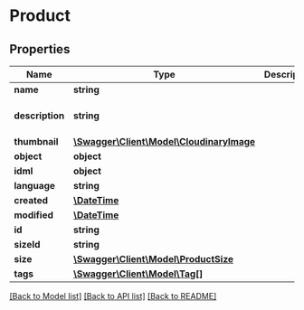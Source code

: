 # Product

## Properties
Name | Type | Description | Notes
------------ | ------------- | ------------- | -------------
**name** | **string** |  | 
**description** | **string** |  | [optional] [default to '']
**thumbnail** | [**\Swagger\Client\Model\CloudinaryImage**](CloudinaryImage.md) |  | [optional] 
**object** | **object** |  | [optional] 
**idml** | **object** |  | [optional] 
**language** | **string** |  | [optional] 
**created** | [**\DateTime**](\DateTime.md) |  | [optional] 
**modified** | [**\DateTime**](\DateTime.md) |  | [optional] 
**id** | **string** |  | [optional] 
**sizeId** | **string** |  | [optional] 
**size** | [**\Swagger\Client\Model\ProductSize**](ProductSize.md) |  | [optional] 
**tags** | [**\Swagger\Client\Model\Tag[]**](Tag.md) |  | [optional] 

[[Back to Model list]](../README.md#documentation-for-models) [[Back to API list]](../README.md#documentation-for-api-endpoints) [[Back to README]](../README.md)


